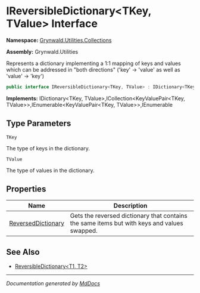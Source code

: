 # IReversibleDictionary\<TKey, TValue\> Interface

**Namespace:** [Grynwald.Utilities.Collections](../Namespace.md)

**Assembly:** Grynwald.Utilities

Represents a dictionary implementing a 1:1 mapping of keys and values which can be addressed in "both directions" ('key' \-\> 'value' as well as 'value' \-\> 'key')

```csharp
public interface IReversibleDictionary<TKey, TValue> : IDictionary<TKey, TValue>, ICollection<KeyValuePair<TKey, TValue>>, IEnumerable<KeyValuePair<TKey, TValue>>, IEnumerable
```

**Implements:** IDictionary\<TKey, TValue\>,ICollection\<KeyValuePair\<TKey, TValue\>\>,IEnumerable\<KeyValuePair\<TKey, TValue\>\>,IEnumerable

## Type Parameters

`TKey`

The type of keys in the dictionary.

`TValue`

The type of values in the dictionary.

## Properties

| Name                                                   | Description                                                                                 |
| ------------------------------------------------------ | ------------------------------------------------------------------------------------------- |
| [ReversedDictionary](Properties/ReversedDictionary.md) | Gets the reversed dictionary that contains the same items but with keys and values swapped. |

## See Also

- [ReversibleDictionary\<T1, T2\>](../ReversibleDictionary-2/Type.md)

___

*Documentation generated by [MdDocs](https://github.com/ap0llo/mddocs)*
